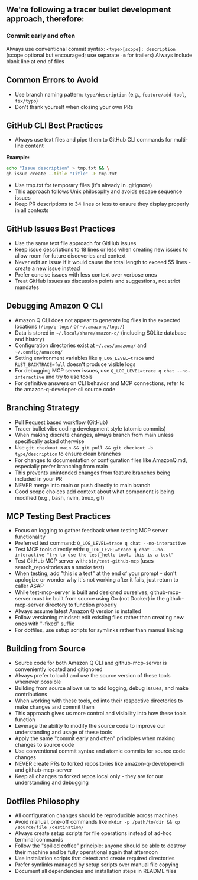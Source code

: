 ## We're following a tracer bullet development approach, therefore:

### Commit early and often
Always use conventional commit syntax: `<type>[scope]: description` (scope optional but encouraged; use separate `-m` for trailers)
Always include blank line at end of files

## Common Errors to Avoid
- Use branch naming pattern: `type/description` (e.g., `feature/add-tool`, `fix/typo`)
- Don't thank yourself when closing your own PRs

## GitHub CLI Best Practices
- Always use text files and pipe them to GitHub CLI commands for multi-line content

**Example:**
```bash
echo "Issue description" > tmp.txt && \
gh issue create --title "Title" -F tmp.txt
```
- Use tmp.txt for temporary files (it's already in .gitignore)
- This approach follows Unix philosophy and avoids escape sequence issues
- Keep PR descriptions to 34 lines or less to ensure they display properly in all contexts

## GitHub Issues Best Practices
- Use the same text file approach for GitHub issues
- Keep issue descriptions to 18 lines or less when creating new issues to allow room for future discoveries and context
- Never edit an issue if it would cause the total length to exceed 55 lines - create a new issue instead
- Prefer concise issues with less context over verbose ones
- Treat GitHub issues as discussion points and suggestions, not strict mandates

## Debugging Amazon Q CLI
- Amazon Q CLI does not appear to generate log files in the expected locations (`/tmp/q-logs/` or `~/.amazonq/logs/`)
- Data is stored in `~/.local/share/amazon-q/` (including SQLite database and history)
- Configuration directories exist at `~/.aws/amazonq/` and `~/.config/amazonq/`
- Setting environment variables like `Q_LOG_LEVEL=trace` and `RUST_BACKTRACE=full` doesn't produce visible logs
- For debugging MCP server issues, use `Q_LOG_LEVEL=trace q chat --no-interactive` and try to use tools
- For definitive answers on CLI behavior and MCP connections, refer to the amazon-q-developer-cli source code
  
## Branching Strategy
- Pull Request based workflow (GitHub)
- Tracer bullet vibe coding development style (atomic commits)
- When making discrete changes, always branch from main unless specifically asked otherwise
- Use `git checkout main && git pull && git checkout -b type/description` to ensure clean branches
- For changes to documentation or configuration files like AmazonQ.md, especially prefer branching from main
- This prevents unintended changes from feature branches being included in your PR
- NEVER merge into main or push directly to main branch
- Good scope choices add context about what component is being modified (e.g., bash, nvim, tmux, git)

## MCP Testing Best Practices
- Focus on logging to gather feedback when testing MCP server functionality
- Preferred test command: `Q_LOG_LEVEL=trace q chat --no-interactive`
- Test MCP tools directly with: `Q_LOG_LEVEL=trace q chat --no-interactive "try to use the test_hello tool, this is a test"`
- Test GitHub MCP server with: `bin/test-github-mcp` (uses search_repositories as a smoke test)
- When testing, add "this is a test" at the end of your prompt - don't apologize or wonder why it's not working after it fails, just return to caller ASAP
- While test-mcp-server is built and designed ourselves, github-mcp-server must be built from source using Go (not Docker) in the github-mcp-server directory to function properly
- Always assume latest Amazon Q version is installed
- Follow versioning mindset: edit existing files rather than creating new ones with "-fixed" suffix
- For dotfiles, use setup scripts for symlinks rather than manual linking

## Building from Source
- Source code for both Amazon Q CLI and github-mcp-server is conveniently located and gitignored
- Always prefer to build and use the source version of these tools whenever possible
- Building from source allows us to add logging, debug issues, and make contributions
- When working with these tools, cd into their respective directories to make changes and commit them
- This approach gives us more control and visibility into how these tools function
- Leverage the ability to modify the source code to improve our understanding and usage of these tools
- Apply the same "commit early and often" principles when making changes to source code
- Use conventional commit syntax and atomic commits for source code changes
- NEVER create PRs to forked repositories like amazon-q-developer-cli and github-mcp-server
- Keep all changes to forked repos local only - they are for our understanding and debugging
## Dotfiles Philosophy
- All configuration changes should be reproducible across machines
- Avoid manual, one-off commands like `mkdir -p /path/to/dir && cp /source/file /destination/`
- Always create setup scripts for file operations instead of ad-hoc terminal commands
- Follow the "spilled coffee" principle: anyone should be able to destroy their machine and be fully operational again that afternoon
- Use installation scripts that detect and create required directories
- Prefer symlinks managed by setup scripts over manual file copying
- Document all dependencies and installation steps in README files
